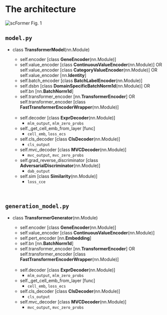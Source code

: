 # The architecture

![scFormer Fig. 1](https://www.biorxiv.org/content/biorxiv/early/2022/11/22/2022.11.20.517285/F1.large.jpg)
<br>

## `model.py`

- class **TransformerModel**(nn.Module)

	- self.encoder [class **GeneEncoder**(nn.Module)]
	- self.value_encoder [class **ContinuousValueEncoder**(nn.Module)] OR self.value_encoder [class **CategoryValueEncoder**(nn.Module)] OR self.value_encoder [nn.**Identity**]
	- self.batch_encoder [class **BatchLabelEncoder**(nn.Module)]
	- self.dsbn [class **DomainSpecificBatchNorm1d**(nn.Module)] OR self.bn [nn.**BatchNorm1d**]
	- self.transformer_encoder [nn.**TransformerEncoder**] OR self.transformer_encoder [class **FastTransformerEncoderWrapper**(nn.Module)]
	
	<br>

	- self.decoder [class **ExprDecoder**(nn.Module)]
		- `mlm_output`, `mlm_zero_probs`
	- self._get_cell_emb_from_layer [func]
		- `cell_emb`, `loss_ecs`
	- self.cls_decoder [class **ClsDecoder**(nn.Module)]
		- `cls_output`
	- self.mvc_decoder [class **MVCDecoder**(nn.Module)]
		- `mvc_output`, `mvc_zero_probs`
	- self.grad_reverse_discriminator [class **AdversarialDiscriminator**(nn.Module)]
		- `dab_output`
	- self.sim [class **Similarity**(nn.Module)]
		- `loss_cce`

<br>

## `generation_model.py`

- class **TransformerGenerator**(nn.Module)

	- self.encoder [class **GeneEncoder**(nn.Module)]
	- self.value_encoder [class **ContinuousValueEncoder**(nn.Module)]
	- self.pert_encoder [nn.**Embedding**]
	- self.bn [nn.**BatchNorm1d**]
	- self.transformer_encoder [nn.**TransformerEncoder**] OR self.transformer_encoder [class **FastTransformerEncoderWrapper**(nn.Module)]
	
	<br>

	- self.decoder [class **ExprDecoder**(nn.Module)]
		- `mlm_output`, `mlm_zero_probs`
	- self._get_cell_emb_from_layer [func]
		- `cell_emb`, `loss_ecs`
	- self.cls_decoder [class **ClsDecoder**(nn.Module)]
		- `cls_output`
	- self.mvc_decoder [class **MVCDecoder**(nn.Module)]
		- `mvc_output`, `mvc_zero_probs`
<!--
	- self.sim [class **Similarity**(nn.Module)]
		- `loss_cce`
--->

<br>

